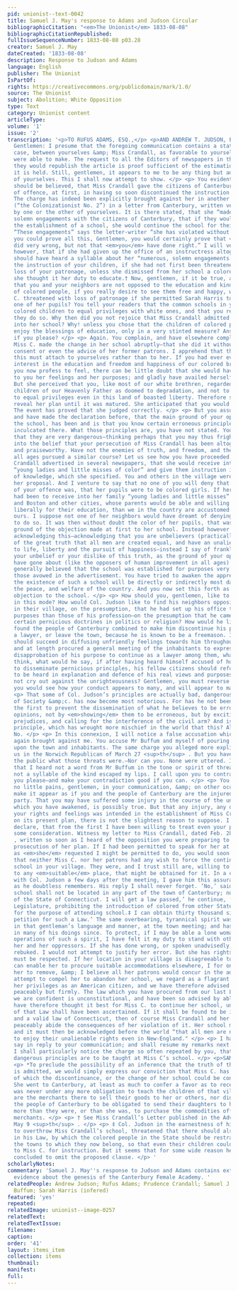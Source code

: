 ```yaml
---
pid: unionist--text-0042
title: Samuel J. May's response to Adams and Judson Circular
bibliographicCitation: "<em>The Unionist</em> 1833-08-08"
bibliographicCitationRepublished: 
fullIssueSequenceNumber: 1833-08-08 p03.28
creator: Samuel J. May
dateCreated: '1833-08-08'
description: Response to Judson and Adams
language: English
publisher: The Unionist
IsPartOf: 
rights: https://creativecommons.org/publicdomain/mark/1.0/
source: The Unionist
subject: Abolition; White Opposition
type: Text
category: Unionist content
articleType: 
volume: '1'
issue: '2'
transcription: '<p>TO RUFUS ADAMS, ESQ.,</p> <p>AND ANDREW T. JUDSON, ESQ.</p> <p>
  Gentlemen: I presume that the foregoing communication contains a statement of the
  case, between yourselves &amp; Miss Crandall, as favorable to yourselves, as you
  were able to make. The request to all the Editors of newspapers in the state, that
  they would republish the article is proof sufficient of the estimation in which
  it is held. Still, gentlemen, it appears to me to be any thing but an exculpation
  of yourselves. This I shall now attempt to show. </p> <p> You evidently intend it
  should be believed, that Miss Crandall gave the citizens of Canterbury just cause
  of offence, at first, in having so soon discontinued the instruction of their daughters.
  The charge has indeed been explicitly brought against her in another periodical
  (“the Colonizationist No. 2”) in a letter from Canterbury, written very probably
  by one or the other of yourselves. It is there stated, that she “made numerous and
  solemn engagements with the citizens of Canterbury, that if they would aid her in
  the establishment of a school, she would continue the school for their children.
  “These engagements” says the letter-writer “she has violated without excuse.” If
  you could prove all this, Gentlemen, you would certainly prove that <em>she</em>
  did very wrong, but not that <em>you</em> have done right.” I will venture to say
  however, that if she had given up the office of an instructress altogether, we never
  should have heard a syllable about her “numerous, solemn engagements.” And discontinued
  the instruction of your children, if she had not first been threatened with the
  loss of your patronage, unless she dismissed from her school a colored girl, whom
  she thought it her duty to educate.† Now, gentlemen, if it be true, as you assert,
  that you and your neighbors are not opposed to the education and kind treatment
  of colored people, if you really desire to see them free and happy, why was Miss
  C. threatened with loss of patronage if she permitted Sarah Harris to continue as
  one of her pupils? You tell your readers that the common schools in your town admit
  colored children to equal privileges with white ones, and that you rejoice that
  they do so. Why then did you not rejoice that Miss Crandall admitted a colored girl
  into her school? Why! unless you chose that the children of colored people should
  enjoy the blessings of education, only in a very stinted measure? Answer me this
  if you please? </p> <p> Again. You complain, and have elsewhere complained that
  Miss C. made the change in her school abruptly—that she did it without asking the
  consent or even the advice of her former patrons. I apprehend that the blame for
  this must attach to yourselves rather than to her. If you had ever evinced, that
  interest in the education and freedom and happiness of our colored brethren, which
  you now profess to feel, there can be little doubt that she would have disclosed
  to you her feelings and her purposes; and gladly have availed herself of your assistance.
  But she perceived that you, like most of our white brethren, regarded the colored
  children of our Heavenly Father as doomed to degradation, and not to be admitted
  to equal privileges even in this land of boasted liberty. Therefore she did not
  reveal her plan until it was matured. She anticipated that you would oppose it.
  The event has proved that she judged correctly. </p> <p> But you assure your fellow-citizens,
  and have made the declaration before, that the main ground of your opposition to
  the school, has been and is that you know certain erroneous principles were to be
  inculcated there. What those principles are, you have not stated. You <em>assert</em>
  that they are very dangerous—thinking perhaps that you may thus frighten the community
  into the belief that your persecution of Miss Crandall has been altogether reasonable,
  and praiseworthy. Have not the enemies of truth, and freedom, and the Gospel in
  all ages pursued a similar course? Let us see how you have proceeded. </p> <p> Miss
  Crandall advertised in several newspapers, that she would receive into her family
  “young ladies and little misses of color” and give them instruction in certain branches
  of knowledge, which she specified. You and others in the village were offended at
  her proposal. And I venture to say that no one of you will deny that the real ground
  of your offence was, that her pupils were to be colored girls. If her proposals
  had been to receive into her family “young ladies and little misses” from New-York
  and Boston and other cities, whose parents would be able and willing to pay more
  liberally for their education, than we in the country are accustomed to pay for
  ours. I suppose not one of her neighbors would have dreamt of denying her the right
  to do so. It was then without doubt the color of her pupils, that was the whole
  ground of the objection made at first to her school. Instead however of frankly
  acknowledging this—acknowledging that you are unbelievers (practically at least)
  of the great truth that all men are created equal, and have an unalienable right
  to life, liberty and the pursuit of happiness—instead I say of frankly acknowledging
  your unbelief or your dislike of this truth, as the ground of your opposition, you
  have gone about (like the opposers of human improvement in all ages) to make it
  generally believed that the school was established for purposes very different from
  those avowed in the advertisement. You have tried to awaken the apprehension that
  the existence of such a school will be directly or indirectly most dangerous to
  the peace, and welfare of the country. And you now set this forth as your principal
  objection to the school. </p> <p> How should you, gentlemen, like to be dealt with
  in this mode? How would Col. Judson like to find his neighbors opposing his location
  in their village, on the presumption, that he had set up his office there, for other
  purposes than those of his profession—on the presumption that he came there to disseminate
  certain pernicious doctrines in politics or religion? How would he like it, if he
  found the people of Canterbury combined to make him discontinue his practice as
  a lawyer, or leave the town, because he is known to be a freemason. If his neighbors
  should succeed in diffusing unfriendly feelings towards him throughout the town,
  and at length procured a general meeting of the inhabitants to express their unqualified
  disapprobation of his purpose to continue as a lawyer among them, what would he
  think, what would he say, if after having heard himself accused of holding and intending
  to disseminate pernicious principles, his fellow citizens should refuse his permission
  to be heard in explanation and defence of his real views and purposes? Would he
  not cry out against the unrighteousness? Gentlemen, you must reverse the case, if
  you would see how your conduct appears to many, and will appear to many more. </p>
  <p> That some of Col. Judson’s principles are actually bad, dangerous to the peace
  of Society &amp;c. has now become most notorious. For has he not been laboring from
  the first to prevent the dissemination of what he believes to be erroneous and dangerous
  opinions, not by <em>showing</em> them to be erroneous, but by exciting the popular
  prejudices, and calling for the interference of the civil arm? And is there any
  principle, which has wrought more mischief in the world that this? All history answers,
  No. </p> <p> In this connexion, I will notice a false accusation which you have
  again brought against me. You accuse Mr Buffum and myself of pouring out threats
  upon the town and inhabitants. The same charge you alleged more explicitly against
  us in the Norwich Republican of March 27 <sup>th</sup> . But you have never informed
  the public what those threats were.—Nor can you. None were uttered. I now declare,
  that I heard not a word from Mr Buffum in the tone or spirit of threat; and that
  not a syllable of the kind escaped my lips. I call upon you to contradict me if
  you please—and make your contradiction good if you can. </p> <p> You have taken
  no little pains, gentlemen, in your communication, &amp; on other occasions, to
  make it appear as if you and the people of Canterbury are the injured, suffering
  party. That you may have suffered some injury in the course of the unhappy collision,
  which you have awakened, is possibly true. But that any injury, any disregard to
  your rights and feelings was intended in the establishment of Miss Crandall’s school
  on its present plan, there is not the slightest reason to suppose. I can most solemnly
  declare, that from the first I have been willing to treat even your prejudices with
  some consideration. Witness my letter to Miss Crandall, dated Feb. 28 <sup>th</sup>
  , written so soon as I heard of the opposition you were preparing to make to the
  prosecution of her plan. If I had been permitted to speak for her at your town meeting,
  as <em>she</em> requested I might be permitted to do, you would soon have learnt
  that neither Miss C. nor her patrons had any wish to force the continuance of her
  school in your village. They were, and I trust still are, willing to have it removed
  to any <em>suitable</em> place, that might be obtained for it. In a conversation
  with Col. Judson a few days after the meeting, I gave him this assurance distinctly;
  as he doubtless remembers. His reply I shall never forget. ‘No,’ said he, ‘that
  school shall not be located in any part of the town of Canterbury; no—not in part
  of the State of Connecticut. I will get a law passed,’ he continue, ‘by our next
  Legislature, prohibiting the introduction of colored from other States into this
  for the purpose of attending school.‡ I can obtain thirty thousand signers to a
  petition for such a Law.’ The same overbearing, tyrannical spirit was conspicuous
  in that gentleman’s language and manner, at the town meeting; and has been too apparent
  in many of his doings since. To protect, if I may be able a lone woman from the
  operations of such a spirit, I have felt it my duty to stand with others between
  her and her oppressors. If she has done wrong, or spoken unadvisedly, let her be
  rebuked. I would not attempt to justify her error. But she has rights, and they
  must be respected. If her location in your village is disagreeable to you, and you
  can enable her to procure suitable accommodations elsewhere, I for one should advise
  her to remove, &amp; I believe all her patrons would concur in the advice. But your
  attempt to compel her to abandon her school, we regard as a flagrant violation of
  her privileges as an American citizen, and we have therefore advised her to resist,
  peaceably but firmly. The law which you have procured from our last Legislature,
  we are confident is unconstitutional, and have been so advised by able civilians.—We
  have therefore thought it best for Miss C. to continue her school, until the validity
  of that Law shall have been ascertained. If it shall be found to be indeed a good
  and a valid law of Connecticut, then of course Miss Crandall and her patrons will
  peaceably abide the consequences of her violation of it. Her school must be abandoned;
  and it must then be acknowledged before the world “that all men are not permitted
  to enjoy their unalienable rights even in New-England." </p> <p> I have more to
  say in reply to your communication; and shall resume my remarks next week; when
  I shall particularly notice the charge so often repeated by you, that false and
  dangerous principles are to be taught at Miss C’s school. </p> <p>SAMUEL J. MAY</p>
  <p> *To preclude the possibility of an inference that the truth of this accusation
  is admitted, we would simply express our conviction that Miss C. has made no engagements,
  of which the discontinuance, or the change of her school could be considered a violation.
  She went to Canterbury, at least as much to confer a favor as to receive one, and
  was never under any more obligation to teach the children of that village, than
  are the merchants there to sell their goods to her or others, nor did she suppose
  the people of Canterbury to be obligated to send their daughters to her school,
  more than they were, or than she was, to purchase the commodities offered by those
  merchants. </p> <p> † See Miss Crandall’s Letter published in the Advertiser of
  May 9 <sup>th</sup> . </p> <p> ‡ Col. Judson in the earnestness of his determination
  to overthrow Miss Crandall’s school, threatened that there should also be a clause
  in his Law, by which the colored people in the State should be restrained within
  the towns to which they now belong, so that even their children could not be sent
  to Miss C. for instruction. But it seems that for some wide reason he has since
  concluded to omit the proposed clause. </p> '
scholarlyNotes: 
commentary: 'Samuel J. May''s response to Judson and Adams contains extensive primary
  evidence about the genesis of the Canterbury Female Academy. '
relatedPeople: Andrew Judson; Rufus Adams; Prudence Crandall; Samuel J. May; Arnold
  Buffum; Sarah Harris (infered)
featured: 'yes'
repeated: 
relatedImage: unionist--image-0257
relatedText: 
relatedTextIssue: 
filename: 
caption: 
order: '41'
layout: items_item
collection: items
thumbnail: 
manifest: 
full: 
---
```


